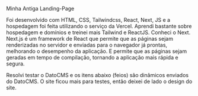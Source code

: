 Minha Antiga Landing-Page

Foi desenvolvido com HTML, CSS, Tailwindcss, React, Next, JS e a hospedagem foi feita utilizando o serviço da Vercel.
Aprendi bastante sobre hospedagem e domínios e treinei mais Tailwind e ReactJS.
Conheci o Next.
Next.js é um framework de React que permite que as páginas sejam renderizadas no servidor e enviadas para o navegador já prontas, melhorando o desempenho da aplicação. E permite que as páginas sejam geradas em tempo de compilação, tornando a aplicação mais rápida e segura.

Resolvi testar o DatoCMS e os itens abaixo (feios) são dinâmicos enviados do DatoCMS. O site ficou mais para testes, então deixei de lado o design do site.

